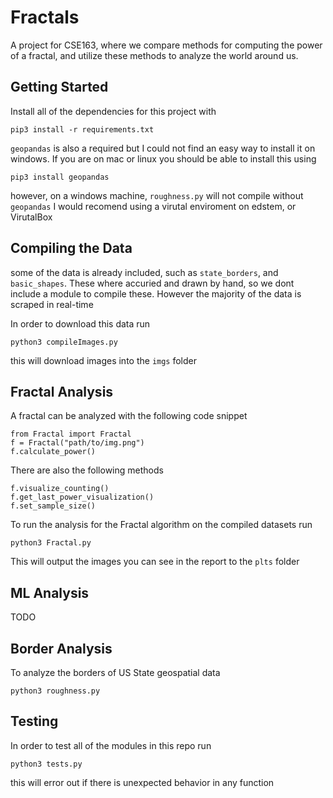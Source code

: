 # Fractals
A project for CSE163, where we compare methods for computing the power of a fractal, and utilize these methods to analyze the world around us.

## Getting Started
Install all of the dependencies for this project with

```
pip3 install -r requirements.txt
```

`geopandas` is also a required but I could not find an easy way to install it on windows. If you are on mac or linux you should be able to install this using
```
pip3 install geopandas
```
however, on a windows machine, `roughness.py` will not compile without `geopandas` I would recomend using a virutal enviroment on edstem, or VirutalBox

## Compiling the Data
some of the data is already included, such as `state_borders`, and `basic_shapes`. These where accuried and drawn by hand, so we dont include a module to compile these. However the majority of the data is scraped in real-time

In order to download this data run

```
python3 compileImages.py
```

this will download images into the `imgs` folder

## Fractal Analysis
A fractal can be analyzed with the following code snippet
```
from Fractal import Fractal
f = Fractal("path/to/img.png")
f.calculate_power()
```
There are also the following methods
```
f.visualize_counting()
f.get_last_power_visualization()
f.set_sample_size()
```

To run the analysis for the Fractal algorithm on the compiled datasets run
```
python3 Fractal.py
```
This will output the images you can see in the report to the `plts` folder


## ML Analysis
TODO

## Border Analysis
To analyze the borders of US State geospatial data
```
python3 roughness.py
```

## Testing
In order to test all of the modules in this repo run
```
python3 tests.py
```
this will error out if there is unexpected behavior in any function